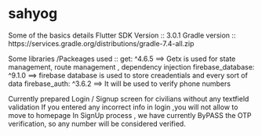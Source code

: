 # sahyog

Some of the basics details
Flutter SDK Version :: 3.0.1
Gradle version :: https\://services.gradle.org/distributions/gradle-7.4-all.zip

Some libraries /Packeages used ::
get: ^4.6.5 ==> Getx is used for state management, route management , dependency injection
firebase_database: ^9.1.0 ==> firebase database is used to store creadentials and every sort of data
firebase_auth: ^3.6.2 ==> It will be used to verify phone numbers

Currently prepared Login / Signup screen for civilians without any textfield validation
If you entered any incorrect info in login ,you will not allow to move to homepage
In SignUp process , we have currently ByPASS the OTP verification, so any number will be considered verified.
